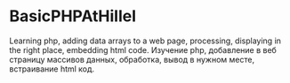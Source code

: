 # BasicPHPAtHillel
Learning php, adding data arrays to a web page, processing, displaying in the right place, embedding html code. Изучение php, добавление в веб страницу массивов данных, обработка, вывод в нужном месте, встраивание html код.

